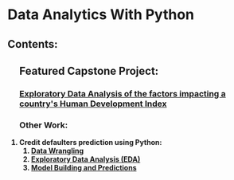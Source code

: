 # Data Analytics With Python

## Contents:
<ol>
  <h2><b>Featured Capstone Project:</h2>
    <h3><b><a href="https://github.com/radhikaghosh/DataSciencePython/blob/master/Capstone_EDA_on_factors_affecting_HDI.ipynb">Exploratory Data Analysis of the factors impacting a country's Human Development Index</a></b></h3>
  <h3>Other Work:</h3>
<li>
Credit defaulters prediction using Python:
   <ol>
        <li><a href="https://github.com/radhikaghosh/DataSciencePython/blob/master/CreditOneDataWrangling.ipynb">Data Wrangling</a>
        </li>
        <li><a href="https://github.com/radhikaghosh/DataSciencePython/blob/master/CreditOne_EDA.ipynb">Exploratory Data Analysis (EDA)</a>
        </li>
        <li>
          <a href="https://github.com/radhikaghosh/DataSciencePython/blob/master/CreditOneClassification_FeatureReduction.ipynb">Model Building and Predictions</a>
         </li>
  </ol>
  </li>

</ol>

